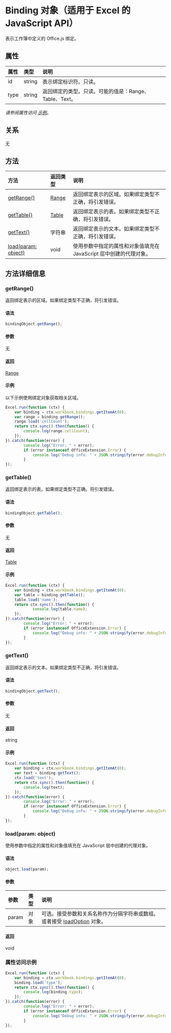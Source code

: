 # <a name="binding-object-(javascript-api-for-excel)"></a>Binding 对象（适用于 Excel 的 JavaScript API）

表示工作簿中定义的 Office.js 绑定。

## <a name="properties"></a>属性

| 属性     | 类型   |说明
|:---------------|:--------|:----------|
|id|string|表示绑定标识符。只读。|
|type|string|返回绑定的类型。只读。可能的值是：Range、Table、Text。|

_请参阅属性访问 [示例](#property-access-examples)_。

## <a name="relationships"></a>关系
无


## <a name="methods"></a>方法

| 方法           | 返回类型    |说明|
|:---------------|:--------|:----------|
|[getRange()](#getrange)|[Range](range.md)|返回绑定表示的区域。如果绑定类型不正确，将引发错误。|
|[getTable()](#gettable)|[Table](table.md)|返回绑定表示的表。如果绑定类型不正确，将引发错误。|
|[getText()](#gettext)|字符串|返回绑定表示的文本。如果绑定类型不正确，将引发错误。|
|[load(param: object)](#loadparam-object)|void|使用参数中指定的属性和对象值填充在 JavaScript 层中创建的代理对象。|

## <a name="method-details"></a>方法详细信息


### <a name="getrange()"></a>getRange()
返回绑定表示的区域。如果绑定类型不正确，将引发错误。

#### <a name="syntax"></a>语法
```js
bindingObject.getRange();
```

#### <a name="parameters"></a>参数
无

#### <a name="returns"></a>返回
[Range](range.md)

#### <a name="examples"></a>示例
以下示例使用绑定对象获取相关区域。

```js
Excel.run(function (ctx) { 
    var binding = ctx.workbook.bindings.getItemAt(0);
    var range = binding.getRange();
    range.load('cellCount');
    return ctx.sync().then(function() {
        console.log(range.cellCount);
    });
}).catch(function(error) {
        console.log("Error: " + error);
        if (error instanceof OfficeExtension.Error) {
            console.log("Debug info: " + JSON.stringify(error.debugInfo));
        }
});
```


### <a name="gettable()"></a>getTable()
返回绑定表示的表。如果绑定类型不正确，将引发错误。

#### <a name="syntax"></a>语法
```js
bindingObject.getTable();
```

#### <a name="parameters"></a>参数
无

#### <a name="returns"></a>返回
[Table](table.md)

#### <a name="examples"></a>示例
```js
Excel.run(function (ctx) { 
    var binding = ctx.workbook.bindings.getItemAt(0);
    var table = binding.getTable();
    table.load('name');
    return ctx.sync().then(function() {
            console.log(table.name);
    });
}).catch(function(error) {
        console.log("Error: " + error);
        if (error instanceof OfficeExtension.Error) {
            console.log("Debug info: " + JSON.stringify(error.debugInfo));
        }
});
```


### <a name="gettext()"></a>getText()
返回绑定表示的文本。如果绑定类型不正确，将引发错误。

#### <a name="syntax"></a>语法
```js
bindingObject.getText();
```

#### <a name="parameters"></a>参数
无

#### <a name="returns"></a>返回
string

#### <a name="examples"></a>示例

```js
Excel.run(function (ctx) { 
    var binding = ctx.workbook.bindings.getItemAt(0);
    var text = binding.getText();
    ctx.load('text');
    return ctx.sync().then(function() {
        console.log(text);
    });
}).catch(function(error) {
        console.log("Error: " + error);
        if (error instanceof OfficeExtension.Error) {
            console.log("Debug info: " + JSON.stringify(error.debugInfo));
        }
});
```


### <a name="load(param:-object)"></a>load(param: object)
使用参数中指定的属性和对象值填充在 JavaScript 层中创建的代理对象。

#### <a name="syntax"></a>语法
```js
object.load(param);
```

#### <a name="parameters"></a>参数
| 参数    | 类型   |说明|
|:---------------|:--------|:----------|
|param|对象|可选。接受参数和关系名称作为分隔字符串或数组。或者接受 [loadOption](loadoption.md) 对象。|

#### <a name="returns"></a>返回
void
### <a name="property-access-examples"></a>属性访问示例

```js
Excel.run(function (ctx) { 
    var binding = ctx.workbook.bindings.getItemAt(0);
    binding.load('type');
    return ctx.sync().then(function() {
        console.log(binding.type);
    });
}).catch(function(error) {
        console.log("Error: " + error);
        if (error instanceof OfficeExtension.Error) {
            console.log("Debug info: " + JSON.stringify(error.debugInfo));
        }
});
```
